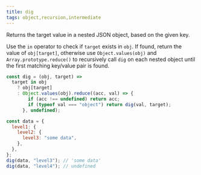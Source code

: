 ```yaml
---
title: dig
tags: object,recursion,intermediate
---
```


Returns the target value in a nested JSON object, based on the given key.

Use the `in` operator to check if `target` exists in `obj`.
If found, return the value of `obj[target]`, otherwise use `Object.values(obj)` and `Array.prototype.reduce()` to recursively call `dig` on each nested object until the first matching key/value pair is found.

```js
const dig = (obj, target) =>
  target in obj
    ? obj[target]
    : Object.values(obj).reduce((acc, val) => {
        if (acc !== undefined) return acc;
        if (typeof val === "object") return dig(val, target);
      }, undefined);
```

```js
const data = {
  level1: {
    level2: {
      level3: "some data",
    },
  },
};
dig(data, "level3"); // 'some data'
dig(data, "level4"); // undefined
```
